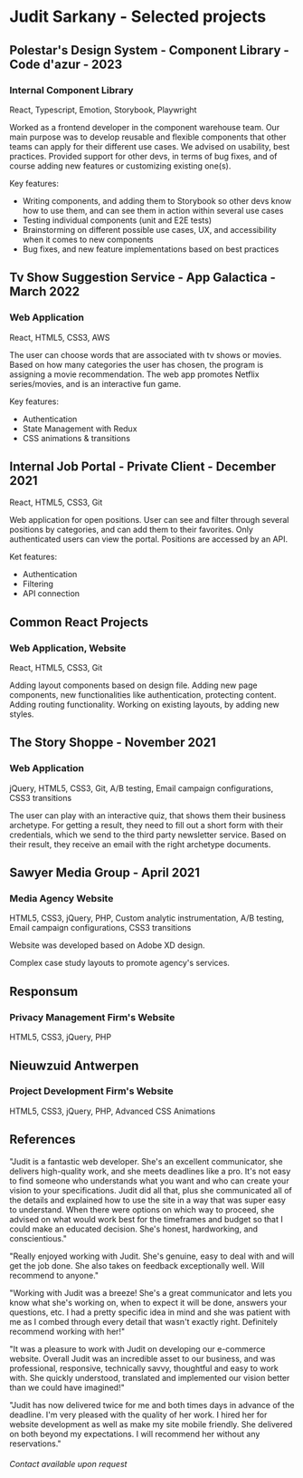 # Judit Sarkany - Selected projects

## Polestar's Design System - Component Library - Code d'azur - 2023

### Internal Component Library

React, Typescript, Emotion, Storybook, Playwright

Worked as a frontend developer in the component warehouse team. Our main purpose was to develop reusable and flexible components that other teams can apply for their different use cases. We advised on usability, best practices. Provided support for other devs, in terms of bug fixes, and of course adding new features or customizing existing one(s).

Key features:

- Writing components, and adding them to Storybook so other devs know how to use them, and can see them in action within several use cases
- Testing individual components (unit and E2E tests)
- Brainstorming on different possible use cases, UX, and accessibility when it comes to new components
- Bug fixes, and new feature implementations based on best practices

## Tv Show Suggestion Service - App Galactica - March 2022

### Web Application

React, HTML5, CSS3, AWS

The user can choose words that are associated with tv shows or movies. Based on how many categories the user has chosen, the program is assigning a movie recommendation. The web app promotes Netflix series/movies, and is an interactive fun game.

Key features:

- Authentication
- State Management with Redux
- CSS animations & transitions

## Internal Job Portal - Private Client - December 2021

React, HTML5, CSS3, Git

Web application for open positions. User can see and filter through several positions by categories, and can add them to their favorites. Only authenticated users can view the portal. Positions are accessed by an API.

Ket features:

- Authentication
- Filtering
- API connection

## Common React Projects

### Web Application, Website

React, HTML5, CSS3, Git

Adding layout components based on design file. Adding new page components, new functionalities like authentication, protecting content. Adding routing functionality.
Working on existing layouts, by adding new styles.

## The Story Shoppe - November 2021

### Web Application

jQuery, HTML5, CSS3, Git, A/B testing, Email campaign configurations, CSS3 transitions

The user can play with an interactive quiz, that shows them their business
archetype. For getting a result, they need to fill out a short form with their credentials, which we send to the third party newsletter service. Based on their result, they receive an email with the right archetype documents.

## Sawyer Media Group - April 2021

### Media Agency Website

HTML5, CSS3, jQuery, PHP, Custom analytic instrumentation, A/B testing, Email campaign configurations, CSS3 transitions

Website was developed based on Adobe XD design.

Complex case study layouts to promote agency's services.

## Responsum

### Privacy Management Firm's Website

HTML5, CSS3, jQuery, PHP

## Nieuwzuid Antwerpen

### Project Development Firm's Website

HTML5, CSS3, jQuery, PHP, Advanced CSS Animations

## References

"Judit is a fantastic web developer. She's an excellent communicator, she delivers high-quality work, and she meets deadlines like a pro. It's not easy to find someone who understands what you want and who can create your vision to your specifications. Judit did all that, plus she communicated all of the details and explained how to use the site in a way that was super easy to understand. When there were options on which way to proceed, she advised on what would work best for the timeframes and budget so that I could make an educated decision. She's honest, hardworking, and conscientious."

"Really enjoyed working with Judit. She's genuine, easy to deal with and will get the job done. She also takes on feedback exceptionally well. Will recommend to anyone."

"Working with Judit was a breeze! She's a great communicator and lets you know what she's working on, when to expect it will be done, answers your questions, etc. I had a pretty specific idea in mind and she was patient with me as I combed through every detail that wasn't exactly right. Definitely recommend working with her!"

"It was a pleasure to work with Judit on developing our e-commerce website. Overall Judit was an incredible asset to our business, and was professional, responsive, technically savvy, thoughtful and easy to work with. She quickly understood, translated and implemented our vision better than we could have imagined!"

"Judit has now delivered twice for me and both times days in advance of the deadline. I'm very pleased with the quality of her work. I hired her for website development as well as make my site mobile friendly. She delivered on both beyond my expectations. I will recommend her without any reservations."

###### Contact available upon request
